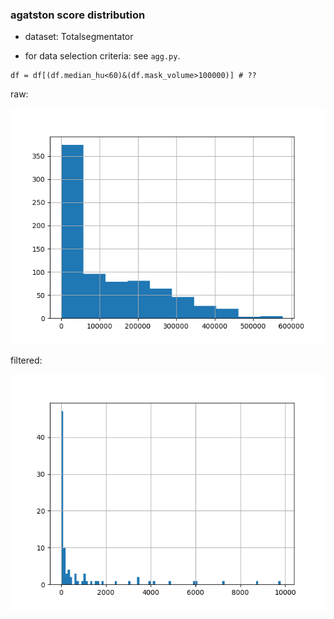 ### agatston score distribution

+ dataset: Totalsegmentator




+ for data selection criteria: see `agg.py`.

```
df = df[(df.median_hu<60)&(df.mask_volume>100000)] # ??
```


raw:

<img src="./agatston_score_raw.png">

filtered:

<img src="./agatston_score.png">